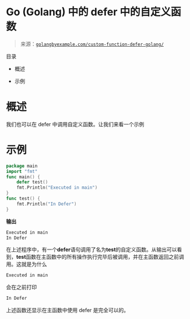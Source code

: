 <!--yml

类别：未分类

日期：2024-10-13 06:26:58

-->

# Go (Golang) 中的 defer 中的自定义函数

> 来源：[`golangbyexample.com/custom-function-defer-golang/`](https://golangbyexample.com/custom-function-defer-golang/)

目录

+   概述

+   示例

# **概述**

我们也可以在 defer 中调用自定义函数。让我们来看一个示例

# **示例**

```go
package main
import "fmt"
func main() {
    defer test()
    fmt.Println("Executed in main")
}
func test() {
    fmt.Println("In Defer")
}
```

**输出**

```go
Executed in main
In Defer
```

在上述程序中，有一个**defer**语句调用了名为**test**的自定义函数。从输出可以看到，**test**函数在主函数中的所有操作执行完毕后被调用，并在主函数返回之前调用。这就是为什么

```go
Executed in main
```

会在之前打印

```go
In Defer
```

上述函数还显示在主函数中使用 defer 是完全可以的。


